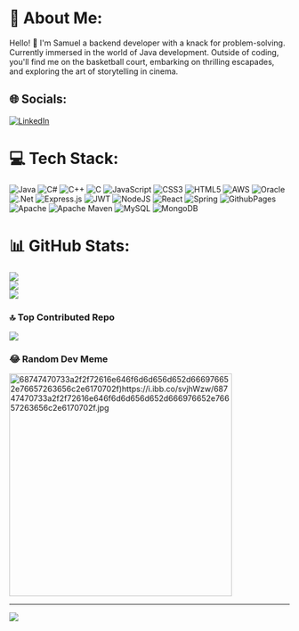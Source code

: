 # 💫 About Me:
Hello! 👋 I'm Samuel a backend developer with a knack for problem-solving. Currently immersed in the world of Java development. Outside of coding, you'll find me on the basketball court, embarking on thrilling escapades, and exploring the art of storytelling in cinema.


## 🌐 Socials:
[![LinkedIn](https://img.shields.io/badge/LinkedIn-%230077B5.svg?logo=linkedin&logoColor=white)](https://linkedin.com/in/samueldervishi) 

# 💻 Tech Stack:
![Java](https://img.shields.io/badge/java-%23ED8B00.svg?style=for-the-badge&logo=openjdk&logoColor=white) ![C#](https://img.shields.io/badge/c%23-%23239120.svg?style=for-the-badge&logo=csharp&logoColor=white) ![C++](https://img.shields.io/badge/c++-%2300599C.svg?style=for-the-badge&logo=c%2B%2B&logoColor=white) ![C](https://img.shields.io/badge/c-%2300599C.svg?style=for-the-badge&logo=c&logoColor=white) ![JavaScript](https://img.shields.io/badge/javascript-%23323330.svg?style=for-the-badge&logo=javascript&logoColor=%23F7DF1E) ![CSS3](https://img.shields.io/badge/css3-%231572B6.svg?style=for-the-badge&logo=css3&logoColor=white) ![HTML5](https://img.shields.io/badge/html5-%23E34F26.svg?style=for-the-badge&logo=html5&logoColor=white) ![AWS](https://img.shields.io/badge/AWS-%23FF9900.svg?style=for-the-badge&logo=amazon-aws&logoColor=white) ![Oracle](https://img.shields.io/badge/Oracle-F80000?style=for-the-badge&logo=oracle&logoColor=white) ![.Net](https://img.shields.io/badge/.NET-5C2D91?style=for-the-badge&logo=.net&logoColor=white) ![Express.js](https://img.shields.io/badge/express.js-%23404d59.svg?style=for-the-badge&logo=express&logoColor=%2361DAFB) ![JWT](https://img.shields.io/badge/JWT-black?style=for-the-badge&logo=JSON%20web%20tokens) ![NodeJS](https://img.shields.io/badge/node.js-6DA55F?style=for-the-badge&logo=node.js&logoColor=white) ![React](https://img.shields.io/badge/react-%2320232a.svg?style=for-the-badge&logo=react&logoColor=%2361DAFB) ![Spring](https://img.shields.io/badge/spring-%236DB33F.svg?style=for-the-badge&logo=spring&logoColor=white) ![GithubPages](https://img.shields.io/badge/github%20pages-121013?style=for-the-badge&logo=github&logoColor=white) ![Apache](https://img.shields.io/badge/apache-%23D42029.svg?style=for-the-badge&logo=apache&logoColor=white) ![Apache Maven](https://img.shields.io/badge/Apache%20Maven-C71A36?style=for-the-badge&logo=Apache%20Maven&logoColor=white) ![MySQL](https://img.shields.io/badge/mysql-%2300000f.svg?style=for-the-badge&logo=mysql&logoColor=white) ![MongoDB](https://img.shields.io/badge/MongoDB-%234ea94b.svg?style=for-the-badge&logo=mongodb&logoColor=white)
# 📊 GitHub Stats:
![](https://github-readme-stats.vercel.app/api?username=echomaverick&theme=dark&hide_border=false&include_all_commits=true&count_private=true)<br/>
![](https://github-readme-streak-stats.herokuapp.com/?user=echomaverick&theme=dark&hide_border=false)<br/>
![](https://github-readme-stats.vercel.app/api/top-langs/?username=echomaverick&theme=dark&hide_border=false&include_all_commits=true&count_private=true&layout=compact)

### 🔝 Top Contributed Repo
![](https://github-contributor-stats.vercel.app/api?username=echomaverick&limit=5&theme=dark&combine_all_yearly_contributions=true)

### 😂 Random Dev Meme
<img src="https://i.ibb.co/svjhWzw/68747470733a2f2f72616e646f6d6d656d652d666976652e76657263656c2e6170702f.jpg" alt="68747470733a2f2f72616e646f6d6d656d652d666976652e76657263656c2e6170702f)https://i.ibb.co/svjhWzw/68747470733a2f2f72616e646f6d6d656d652d666976652e76657263656c2e6170702f.jpg" alt="68747470733a2f2f72616e646f6d6d656d652d666976652e76657263656c2e6170702f" style="height: 400px;"/>

---
[![](https://visitcount.itsvg.in/api?id=echomaverick&icon=0&color=0)](https://visitcount.itsvg.in)
